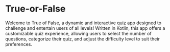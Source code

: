 # True-or-False
Welcome to True of False, a dynamic and interactive quiz app designed to challenge and entertain users of all levels! Written in Kotlin, this app offers a customizable quiz experience, allowing users to select the number of questions, categorize their quiz, and adjust the difficulty level to suit their preferences.
